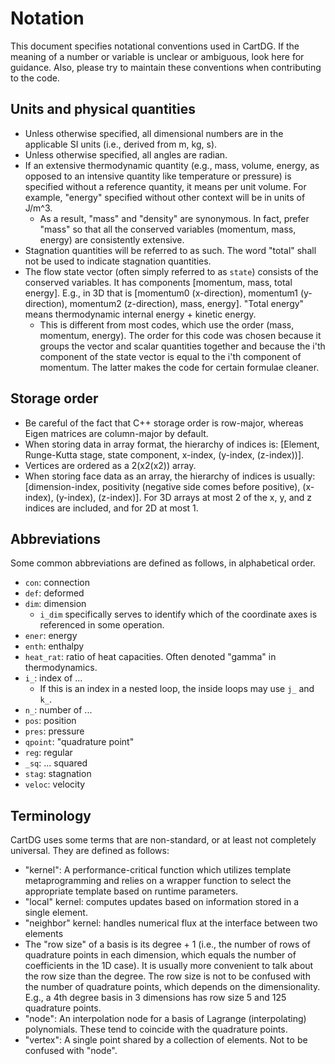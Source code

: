 # Notation
This document specifies notational conventions used in CartDG. If the meaning
of a number or variable is unclear or ambiguous, look here for guidance. Also, please
try to maintain these conventions when contributing to the code.

## Units and physical quantities
* Unless otherwise specified, all dimensional numbers are in the applicable SI units
  (i.e., derived from m, kg, s).
* Unless otherwise specified, all angles are radian.
* If an extensive thermodynamic quantity (e.g., mass, volume, energy, as opposed to an
  intensive quantity like temperature or pressure) is specified without a reference quantity, it
  means per unit volume. For example, "energy" specified without other context will be
  in units of J/m^3.
  * As a result, "mass" and "density" are synonymous. In fact, prefer "mass" so that
    all the conserved variables (momentum, mass, energy) are consistently extensive.
* Stagnation quantities will be referred to as such. The word "total" shall not be
  used to indicate stagnation quantities.
* The flow state vector (often simply referred to as `state`) consists of the
  conserved variables.
  It has components [momentum, mass, total energy]. E.g., in 3D that is
  [momentum0 (x-direction), momentum1 (y-direction), momentum2 (z-direction), mass, energy].
  "Total energy" means thermodynamic internal energy + kinetic energy.
  * This is different from most codes, which use the order (mass, momentum, energy). The
    order for this code was chosen because it groups the vector and scalar quantities
    together and because the i'th component of the state vector is equal to the i'th
    component of momentum. The latter makes the code for certain formulae cleaner.

## Storage order
* Be careful of the fact that C++ storage order is row-major, whereas Eigen matrices
  are column-major by default.
* When storing data in array format, the hierarchy of indices is:
  [Element, Runge-Kutta stage, state component, x-index, (y-index, (z-index))].
* Vertices are ordered as a 2(x2(x2)) array.
* When storing face data as an array, the hierarchy of indices is usually:
  [dimension-index, positivity (negative side comes before positive), (x-index), (y-index), (z-index)].
  For 3D arrays at most 2 of the x, y, and z indices are included, and for 2D at most 1.

## Abbreviations
Some common abbreviations are defined as follows, in alphabetical order.
* `con`: connection
* `def`: deformed
* `dim`: dimension
  * `i_dim` specifically serves to identify which of the coordinate axes is referenced
    in some operation.
* `ener`: energy
* `enth`: enthalpy
* `heat_rat`: ratio of heat capacities. Often denoted "gamma" in thermodynamics.
* `i_`: index of ...
  * If this is an index in a nested loop, the inside loops may use `j_` and `k_`.
* `n_`: number of ...
* `pos`: position
* `pres`: pressure
* `qpoint`: "quadrature point"
* `reg`: regular
* `_sq`: ... squared
* `stag`: stagnation
* `veloc`: velocity

## Terminology
CartDG uses some terms that are non-standard, or at least not completely universal.
They are defined as follows:
* "kernel": A performance-critical function which utilizes template metaprogramming
  and relies on a wrapper function to select the appropriate template based on runtime
  parameters.
* "local" kernel: computes updates based on information stored in a single element.
* "neighbor" kernel: handles numerical flux at the interface
  between two elements
* The "row size" of a basis is its degree + 1 (i.e., the number of rows of quadrature
  points in each dimension, which equals the number of coefficients in the 1D case).
  It is usually more convenient to talk about the row size than the degree. The row
  size is not to be confused with the number of quadrature points, which depends on
  the dimensionality. E.g., a 4th degree basis in 3 dimensions has row size 5 and 125
  quadrature points.
* "node": An interpolation node for a basis of Lagrange (interpolating) polynomials.
  These tend to coincide with the quadrature points.
* "vertex": A single point shared by a collection of elements. Not to be confused
  with "node".
